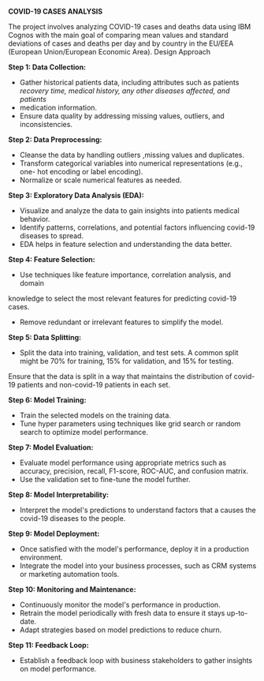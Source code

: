 ﻿**COVID-19 CASES ANALYSIS**

The project involves analyzing COVID-19 cases and deaths data using IBM Cognos with the main goal of comparing mean values and standard deviations of cases and deaths per day and by country in the EU/EEA (European Union/European Economic Area). Design Approach

**Step 1: Data Collection:**

- Gather historical patients data, including attributes such as patients *recovery time, medical history, any other diseases affected, and patients*
- medication information.
- Ensure data quality by addressing missing values, outliers, and inconsistencies.

**Step 2: Data Preprocessing:**

- Cleanse the data by handling outliers ,missing values and duplicates.
- Transform categorical variables into numerical representations (e.g., one- hot encoding or label encoding).
- Normalize or scale numerical features as needed.

**Step 3: Exploratory Data Analysis (EDA):**

- Visualize and analyze the data to gain insights into patients medical behavior.
- Identify patterns, correlations, and potential factors influencing covid-19 diseases to spread.
- EDA helps in feature selection and understanding the data better.

**Step 4: Feature Selection:**

- Use techniques like feature importance, correlation analysis, and domain

knowledge to select the most relevant features for predicting covid-19 cases.

- Remove redundant or irrelevant features to simplify the model.

**Step 5: Data Splitting:**

- Split the data into training, validation, and test sets. A common split might be 70% for training, 15% for validation, and 15% for testing.

Ensure that the data is split in a way that maintains the distribution of covid-19 patients and non-covid-19 patients in each set.

**Step 6: Model Training:**

- Train the selected models on the training data.
- Tune hyper parameters using techniques like grid search or random search to optimize model performance.

**Step 7: Model Evaluation:**

- Evaluate model performance using appropriate metrics such as accuracy, precision, recall, F1-score, ROC-AUC, and confusion matrix.
- Use the validation set to fine-tune the model further.

**Step 8: Model Interpretability:**

- Interpret the model's predictions to understand factors that a causes the covid-19 diseases to the people.

**Step 9: Model Deployment:**

- Once satisfied with the model's performance, deploy it in a production environment.
- Integrate the model into your business processes, such as CRM systems or marketing automation tools.

**Step 10: Monitoring and Maintenance:**

- Continuously monitor the model's performance in production.
- Retrain the model periodically with fresh data to ensure it stays up-to-date.
- Adapt strategies based on model predictions to reduce churn.

**Step 11: Feedback Loop:**

- Establish a feedback loop with business stakeholders to gather insights on model performance.
